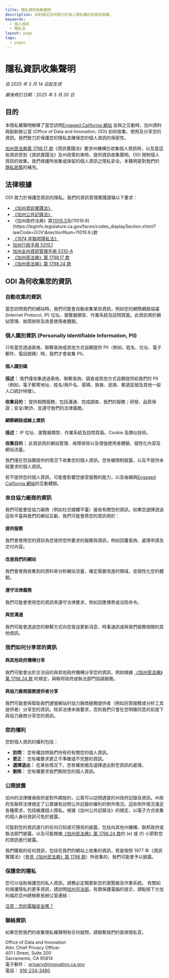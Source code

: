 ```yaml
---
title: 隱私資訊收集聲明
description: 加利福尼亞州致力於個人隱私權的促進及保護。
keywords:
  - 個人資訊
  - 隱私法
layout: page
tags:
  - pages
---
```



# 隱私資訊收集聲明

*自 2025 年 3 月 14 日起生效*

*最後修訂日期：2025 年 3 月 20 日*

## 目的

本隱私權聲明解釋了當您訪問[Engaged California 網站](/zh-hant/) 並與之互動時，加州資料與創新辦公室 (Office of Data and Innovation, ODI) 如何收集、使用及分享您的資訊。我們致力於保護您的隱私並確保您的個人資訊的保密性。 

[加州民法典第 1798.17 款](https://leginfo.legislature.ca.gov/faces/codes_displaySection.xhtml?lawCode=CIV&sectionNum=1798.17.)《資訊實踐法》要求州機構在收集個人資訊時，以及當這些資訊受到《資訊實踐法》及州政策約束時，提供資訊收集聲明。ODI 限制個人資訊的收集。我們保護所收集或保留的個人資訊之隱私安全。本聲明是對我們的 [隱私政策](/zh-hant/privacy)的補充。 


## 法律根據

ODI 致力於保護您資訊的隱私。我們的資訊管理實踐遵循以下要求：

- [《加州資訊實踐法》](https://leginfo.legislature.ca.gov/faces/codes_displayexpandedbranch.xhtml?tocCode=CIV\&division=3.\&title=1.8.\&part=4.\&chapter=1.\&article=)
- [《加州公共記錄法》](https://leginfo.legislature.ca.gov/faces/codes_displayexpandedbranch.xhtml?tocCode=GOV\&division=10.\&title=1.\&part=\&chapter=\&article=)
- 《加州政府法典》第[11015.5](https://leginfo.legislature.ca.gov/faces/codes_displaySection.xhtml?lawCode=GOV\&sectionNum=11015.5.)及[11019.9](https://leginfo.legislature.ca.gov/faces/codes_displaySection.xhtml?lawCode=GOV\&sectionNum=11019.9.)款
- [《1974 年聯邦隱私法》](https://www.justice.gov/opcl/privacy-act-1974)
- [加州行政手冊 5310.1](https://www.dgs.ca.gov/Resources/SAM/TOC/5300/5310-1)
- [加州全州資訊管理手冊 5310-A](https://cdt.ca.gov/wp-content/uploads/2018/01/SIMM-5310_A.pdf)
- [《加州民法典》第 1798.17 款](https://leginfo.legislature.ca.gov/faces/codes_displaySection.xhtml?lawCode=CIV\&sectionNum=1798.17.)
- [《加州民法典》第 1798.24 款](https://leginfo.legislature.ca.gov/faces/codes_displaySection.xhtml?lawCode=CIV&sectionNum=1798.24.)


## ODI 為何收集您的資訊

### 自動收集的資訊

當您訪問我們的網站時，我們可能會自動收集某些資訊，例如您的網際網路協議 (Internet Protocol, IP) 位址、瀏覽器類型、作業系統及訪問頁面。此資訊用於網站管理、故障排除及改善使用者體驗。


### 個人識別資訊 (Personally Identifiable Information, PII) 

只有當您透過表格、聯繫查詢或其他方式自願提供 PII（例如，姓名、位址、電子郵件、電話號碼）時，我們才會收集 PII。

#### 個人識別碼

**描述：** 我們僅收集透過表格、聯繫查詢、調查或其他方式自願提供給我們的 PII（例如，電子郵寄地址、姓名/用戶名、密碼、族裔、民族、郵遞區號及其他一般人口統計特徵）。

**收集目的：** 提供相關服務，包括溝通、完成調查、我們的服務；研發、品質保證；安全/欺詐，並遵守我們的法律義務。
    
#### 網際網路或線上資訊

**描述：** IP 位址、瀏覽器類型、作業系統及訪問頁面。Cookie 及類似技術。
    
**收集目的：** 此資訊用於網站管理、故障排除以及增強使用者體驗、個性化內容及網站流量。

我們僅在您自願提供的情況下收集您的個人資訊。您有權限制披露，以及不提供未經要求的個人資訊。

若不提供您的個人資訊，可能會影響您接受服務的能力，以及後續與[Engaged California 網站](/zh-hant/)的互動體驗。


### 來自協力廠商的資訊

我們可能會從協力廠商（例如社交媒體平臺）接收有關您的資訊，如果您選擇透過這些平臺與我們的網站互動，我們可能會將您的資訊用於： 

#### 提供服務

我們會使用您的資訊為您提供您所要求的服務與資訊，例如回覆查詢、處理申請及交付內容。

#### 改進我們的網站

我們會使用收集到的資料來分析網站流量，確定需要改進的領域，並個性化您的體驗。

#### 遵守法律義務

我們可能會使用您的資訊來遵守法律要求，例如回應傳票或法院命令。

#### 與您溝通

我們可能會透過您的聯繫方式向您發送更新消息、時事通訊或與我們服務相關的其他資訊。 


### 我們如何分享您的資訊

#### 與其他政府機構分享

我們可能會出於合法目的與其他政府機構分享您的資訊，例如根據 [《加州民法典》第 1798.24 款](https://leginfo.legislature.ca.gov/faces/codes_displaySection.xhtml?lawCode=CIV\&sectionNum=1798.24.) 的規定，與聯邦政府或執法部門協調服務。

#### 與協力廠商服務提供者分享

我們可能會與幫助我們運營網站的協力廠商服務提供者（例如託管服務或分析工具提供者）分享您的資訊。除非法律未做要求，否則我們只會在您明確同意的前提下與協力廠商分享您的資訊。 


### 您的權利

您對個人資訊的權利包括：

* **訪問：** 您有權訪問我們持有的有關您的個人資訊。
* **更正：** 您有權要求更正不準確或不完整的資訊。
* **選擇退出：** 在某些情況下，您有權拒絕及選擇退出對您資訊的處理。 
* **刪除：** 您有權要求我們刪除您的個人資訊。


### 公開披露

加州的法律確保政府是對外開放的，公眾可以訪問適當的州政府記錄及資訊。州政府及聯邦法律規定了公眾擁有訪問公共記錄的權利的例外情況。這些例外情況滿足各種需求，包括維護個人隱私。根據《加州公共記錄法》的規定，以電子方式收集的個人身份資訊可免於披露。

可能對您的資訊進行的任何已知或可預見的披露，包括向其他州機構、聯邦政府或執法部門披露，以及可能根據[《加州民法典》第 1798.24 款](https://leginfo.legislature.ca.gov/faces/codes_displaySection.xhtml?lawCode=CIV&sectionNum=1798.24.)的 (e) 或 (f) 小節對您的資訊進行披露。

我們獲取的任何資訊，包括在我們的網站上收集的資訊，若是按照 1977 年《資訊實踐法》（[參見《加州民法典》第 1798 款](https://leginfo.legislature.ca.gov/faces/codes_displayexpandedbranch.xhtml?tocCode=CIV&division=3.&title=1.8.&part=4.&chapter=1.&article=)）所收集的，我們可能會予以披露。


### 保護您的隱私

您可以協助保護您的私人資訊。請務必定期更新您的瀏覽器及作業系統。 
有關如何保護隱私的更多資訊，請訪問[加州司法部](https://oag.ca.gov/privacy/facts/online-privacy/computer-secure)。有關保護電腦的提示，請點按下方加利福尼亞州總檢察長辦公室連結：

[注意：您的電腦安全嗎？](https://oag.ca.gov/sites/all/files/agweb/pdfs/privacy/computer_secure.pdf)


### 聯絡資訊

如果您對我們的收集隱私權聲明有任何疑問，請聯繫我們的首席隱私官。

Office of Data and Innovation<br>
Attn: Chief Privacy Officer<br>
401 I Street, Suite 200<br>
Sacramento, CA 95814<br>
電子郵件： [privacy@innovation.ca.gov](mailto:privacy@innovation.ca.gov)<br>
電話： [916-234-3480](tel:916-234-3480)<br>